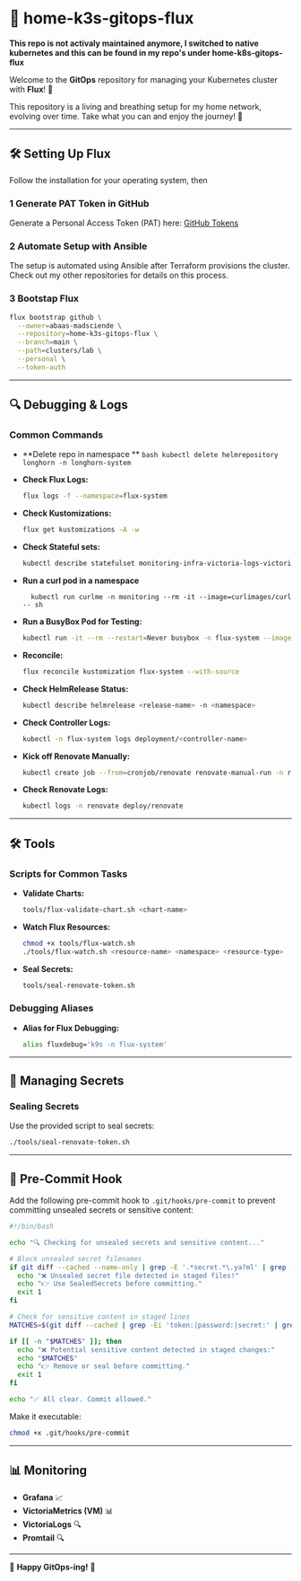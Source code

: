 # 🚀 home-k3s-gitops-flux

**This repo is not activaly maintained anymore, I switched to native kubernetes and this can be found in my repo's under home-k8s-gitops-flux**

Welcome to the **GitOps** repository for managing your Kubernetes cluster with **Flux**! 🎉

This repository is a living and breathing setup for my home network, evolving over time. Take what you can and enjoy the journey! 🌟

---

## 🛠️ Setting Up Flux

Follow the installation for your operating system, then

### 1 Generate PAT Token in GitHub

Generate a Personal Access Token (PAT) here: [GitHub Tokens](https://github.com/settings/tokens)

### 2 Automate Setup with Ansible

The setup is automated using Ansible after Terraform provisions the cluster. Check out my other repositories for details on this process.

### 3 Bootstap Flux 

```bash
flux bootstrap github \
  --owner=abaas-madsciende \
  --repository=home-k3s-gitops-flux \
  --branch=main \
  --path=clusters/lab \
  --personal \
  --token-auth

```

---

## 🔍 Debugging & Logs

### Common Commands

- **Delete repo in namespace **
  ``bash
  kubectl delete helmrepository longhorn -n longhorn-system
  ``

- **Check Flux Logs:**
  ```bash
  flux logs -f --namespace=flux-system
  ```

- **Check Kustomizations:**
  ```bash
  flux get kustomizations -A -w
  ```

- **Check Stateful sets:**
  ```bash
  kubectl describe statefulset monitoring-infra-victoria-logs-victoria-logs-single-server -n monitoring
  ```

- **Run a curl pod in a namespace**
  ```
    kubectl run curlme -n monitoring --rm -it --image=curlimages/curl -- sh
  ```

- **Run a BusyBox Pod for Testing:**
  ```bash
  kubectl run -it --rm --restart=Never busybox -n flux-system --image=busybox
  ```

- **Reconcile:**
  ```bash
  flux reconcile kustomization flux-system --with-source
  ```

- **Check HelmRelease Status:**
  ```bash
  kubectl describe helmrelease <release-name> -n <namespace>
  ```

- **Check Controller Logs:**
    ```bash
  kubectl -n flux-system logs deployment/<controller-name>
  ```

- **Kick off Renovate Manually:**
  ```bash
  kubectl create job --from=cronjob/renovate renovate-manual-run -n renovate
  ```

- **Check Renovate Logs:**
  ```bash
  kubectl logs -n renovate deploy/renovate
  ```

---

## 🛠️ Tools

### Scripts for Common Tasks

- **Validate Charts:**
  ```bash
  tools/flux-validate-chart.sh <chart-name>
  ```

- **Watch Flux Resources:**
  ```bash
  chmod +x tools/flux-watch.sh
  ./tools/flux-watch.sh <resource-name> <namespace> <resource-type>
  ```

- **Seal Secrets:**
  ```bash
  tools/seal-renovate-token.sh
  ```

### Debugging Aliases

- **Alias for Flux Debugging:**
  ```bash
  alias fluxdebug='k9s -n flux-system'
  ```

---

## 🔐 Managing Secrets

### Sealing Secrets

Use the provided script to seal secrets:
```bash
./tools/seal-renovate-token.sh
```

---

## 🧹 Pre-Commit Hook

Add the following pre-commit hook to `.git/hooks/pre-commit` to prevent committing unsealed secrets or sensitive content:

```bash
#!/bin/bash

echo "🔍 Checking for unsealed secrets and sensitive content..."

# Block unsealed secret filenames
if git diff --cached --name-only | grep -E '.*secret.*\.ya?ml' | grep -v 'sealed'; then
  echo "❌ Unsealed secret file detected in staged files!"
  echo "👉 Use SealedSecrets before committing."
  exit 1
fi

# Check for sensitive content in staged lines
MATCHES=$(git diff --cached | grep -Ei 'token:|password:|secret:' | grep -vE '^\+?\s*#')

if [[ -n "$MATCHES" ]]; then
  echo "❌ Potential sensitive content detected in staged changes:"
  echo "$MATCHES"
  echo "👉 Remove or seal before committing."
  exit 1
fi

echo "✅ All clear. Commit allowed."
```

Make it executable:
```bash
chmod +x .git/hooks/pre-commit
```

---

## 📊 Monitoring

- **Grafana** 📈
- **VictoriaMetrics (VM)** 📊
- **VictoriaLogs** 🔍
- **Promtail** 🔍

---

🎉 **Happy GitOps-ing!** 🚀


